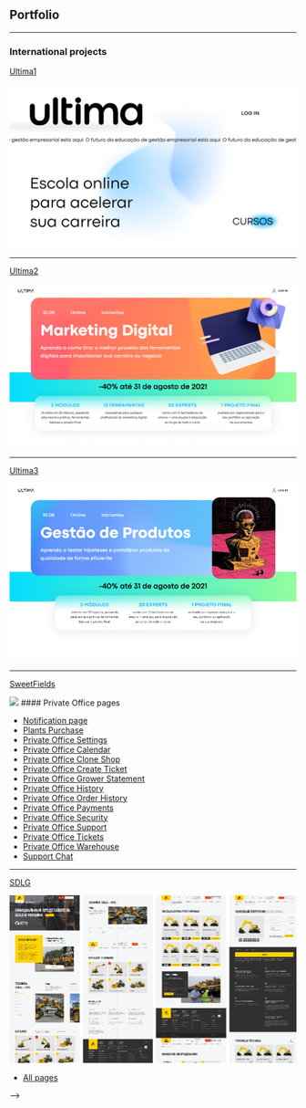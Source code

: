 ## Portfolio

---

### International projects
[Ultima1](https://bndnt.github.io/ultimamain01/) 


<img src="images/ultimamain.jpg?raw=true"/>

---
[Ultima2](https://bndnt.github.io/ultima01/) 


<img src="images/ultima2.jpg?raw=true"/>

---
[Ultima3](https://bndnt.github.io/ltimaPM01/) 


<img src="images/ultimapm.jpg?raw=true"/>

---
[SweetFields](https://bndnt.github.io/sweetfields1/)

<img src="images/sf.png?raw=true"/>
#### Private Office pages

- [Notification page](https://bndnt.github.io/sweetfields1/notification-page.html)
- [Plants Purchase](https://bndnt.github.io/sweetfields1/plants-purchase.html)
- [Private Office Settings](https://bndnt.github.io/sweetfields1/private-office-settings.html)
- [Private Office Calendar](https://bndnt.github.io/sweetfields1/private-office-calendar.html)
- [Private Office Clone Shop](https://bndnt.github.io/sweetfields1/private-office-clone-shop.html)
- [Private Office Create Ticket](https://bndnt.github.io/sweetfields1/private-office-create-ticket.html)
- [Private Office Grower Statement](https://bndnt.github.io/sweetfields1/private-office-grower-statement.html)
- [Private Office History](https://bndnt.github.io/sweetfields1/private-office-history.html)
- [Private Office Order History](https://bndnt.github.io/sweetfields1/private-office-order-history.html)
- [Private Office Payments](https://bndnt.github.io/sweetfields1/private-office-payments.html)
- [Private Office Security](https://bndnt.github.io/sweetfields1/private-office-security.html)
- [Private Office Support](https://bndnt.github.io/sweetfields1/private-office-support.html)
- [Private Office Tickets](https://bndnt.github.io/sweetfields1/private-office-tickets.html)
- [Private Office Warehouse](https://bndnt.github.io/sweetfields1/private-office-warehouse.html)
- [Support Chat](https://bndnt.github.io/sweetfields1/support-chat.html)

---
[SDLG](https://bndnt.github.io/sdlg01/)


<img src="images/sdlg.jpg?raw=true"/>

- [All pages](https://bndnt.github.io/sdlg01//all-pages.html)


<!-- --- -->


<!-- ### Category Name 2 -->

<!--- [Project 1 Title](http://example.com/) -->
<!--- - [Project 2 Title](http://example.com/)
- [Project 3 Title](http://example.com/)
- [Project 4 Title](http://example.com/)
- [Project 5 Title](http://example.com/)

<!-- --- -->

 -->


<!-- --- -->
<!-- Remove above link if you don't want to attibute -->
